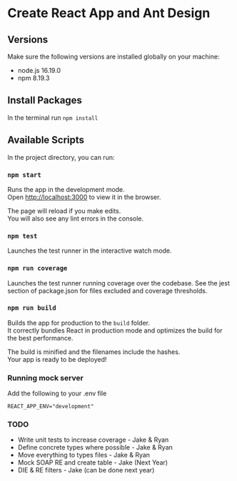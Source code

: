# Create React App and Ant Design

## Versions

Make sure the following versions are installed globally on your machine:

- node.js 16.19.0
- npm 8.19.3

## Install Packages

In the terminal run `npm install`

## Available Scripts

In the project directory, you can run:

### `npm start`

Runs the app in the development mode.\
Open [http://localhost:3000](http://localhost:3000) to view it in the browser.

The page will reload if you make edits.\
You will also see any lint errors in the console.

### `npm test`

Launches the test runner in the interactive watch mode.

### `npm run coverage`

Launches the test runner running coverage over the codebase. See the jest section of package.json for files excluded and coverage thresholds.

### `npm run build`

Builds the app for production to the `build` folder.\
It correctly bundles React in production mode and optimizes the build for the best performance.

The build is minified and the filenames include the hashes.\
Your app is ready to be deployed!

### Running mock server

Add the following to your .env file

```
REACT_APP_ENV="development"
```

### TODO

- Write unit tests to increase coverage - Jake & Ryan
- Define concrete types where possible - Jake & Ryan
- Move everything to types files - Jake & Ryan
- Mock SOAP RE and create table - Jake (Next Year)
- DIE & RE filters - Jake (can be done next year)
